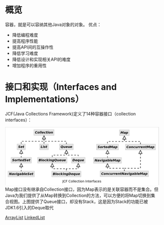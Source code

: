 # 概览

容器，就是可以容纳其他Java对象的对象。
优点：

- 降低编程难度
- 提高程序性能
- 提高API间的互操作性
- 降低学习难度
- 降低设计和实现相关API的难度
- 增加程序的重用性

# 接口和实现（Interfaces and Implementations）

JCF(Java Collections Framework)定义了14种容器接口（collection interfaces）：

![图](/img/JCF_Collection_Interfaces.png)
Map接口没有继承自Collection接口，因为Map表示的是关联容器而不是集合。但Java为我们提供了从Map转换到Collection的方法，可以方便的将Map切换到集合视图。上图提供了Queue接口，却没有Stack，这是因为Stack的功能已被JDK1.6引入的Deque取代

[ArrayList](arraylist.md)
[LinkedList](linkedlist.md)